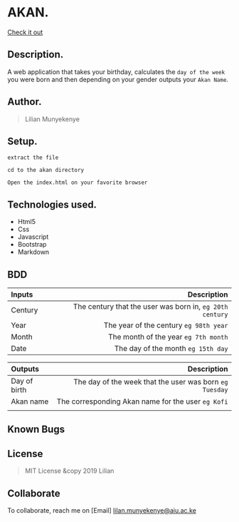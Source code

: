 # AKAN.
[Check it out](https://munyekenye.github.io/Akan-name/)

## Description.
A web application that takes your birthday, calculates the ``day of the week`` you were born and then depending on your gender outputs your ``Akan Name``. 

## Author.
 > Lilian Munyekenye

 ## Setup.
  
 ``extract the file``
 
 ``cd to the akan directory``
 
  ``Open the index.html on your favorite browser``

## Technologies used.
  * Html5
  * Css
  * Javascript
  * Bootstrap
  * Markdown
  
## BDD
| Inputs |  Description |
| :---         |          ---: |
| Century   | The century that the user was born in, ``eg 20th century``|
| Year     | The year of the century ``eg 98th year``   |
| Month     | The month of the year ``eg 7th month``     |
| Date     |  The day of the month ``eg 15th day`` |


| Outputs |  Description |
| :---         |          ---: |
| Day of birth  | The day of the week that the user was born ``eg Tuesday`` |
| Akan name    |  The corresponding Akan name for the user ``eg Kofi``    |
|     |      |


## Known Bugs


## License
> MIT License &copy 2019 Lilian

## Collaborate
To collaborate, reach me on [Email] lilan.munyekenye@aiu.ac.ke